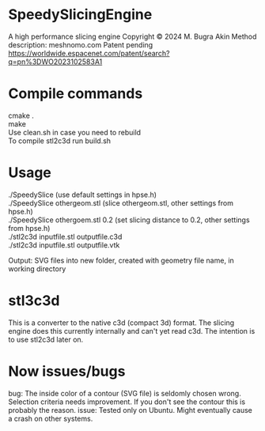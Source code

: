 # SpeedySlicingEngine
A high performance slicing engine
Copyright © 2024 M. Bugra Akin
Method description: meshnomo.com
Patent pending https://worldwide.espacenet.com/patent/search?q=pn%3DWO2023102583A1

# Compile commands
cmake . \
make \
Use clean.sh in case you need to rebuild \
To compile stl2c3d run build.sh

# Usage
./SpeedySlice (use default settings in hpse.h) \
./SpeedySlice othergeom.stl (slice othergeom.stl, other settings from hpse.h) \
./SpeedySlice othergoem.stl 0.2 (set slicing distance to 0.2, other settings from hpse.h) \
./stl2c3d inputfile.stl outputfile.c3d \
./stl2c3d inputfile.stl outputfile.vtk 

Output: SVG files into new folder, created with geometry file name, in working directory

# stl3c3d	
This is a converter to the native c3d (compact 3d) format. 
The slicing engine does this currently internally and can't yet read c3d. 
The intention is to use stl2c3d later on.

# Now issues/bugs
bug: The inside color of a contour (SVG file) is seldomly chosen wrong. Selection criteria needs improvement. If you don't see the contour this is probably the reason. 
issue: Tested only on Ubuntu. Might eventually cause a crash on other systems.
